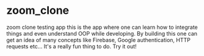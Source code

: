 # zoom_clone
zoom clone testing app
this is the app where one can learn how to integrate things and even understand OOP while developing. By building this one can get an idea of many concepts like Firebase, Google authentication, HTTP requests etc...
It's a really fun thing to do. Try it out!
